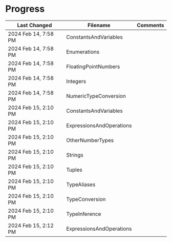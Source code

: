 # Progress

| Last Changed         | Filename                 | Comments |
| -------------------- | ------------------------ | -------- |
| 2024 Feb 14, 7:58 PM | ConstantsAndVariables    |          |
| 2024 Feb 14, 7:58 PM | Enumerations             |          |
| 2024 Feb 14, 7:58 PM | FloatingPointNumbers     |          |
| 2024 Feb 14, 7:58 PM | Integers                 |          |
| 2024 Feb 14, 7:58 PM | NumericTypeConversion    |          |
| 2024 Feb 15, 2:10 PM | ConstantsAndVariables    |          |
| 2024 Feb 15, 2:10 PM | ExpressionsAndOperations |          |
| 2024 Feb 15, 2:10 PM | OtherNumberTypes         |          |
| 2024 Feb 15, 2:10 PM | Strings                  |          |
| 2024 Feb 15, 2:10 PM | Tuples                   |          |
| 2024 Feb 15, 2:10 PM | TypeAliases              |          |
| 2024 Feb 15, 2:10 PM | TypeConversion           |          |
| 2024 Feb 15, 2:10 PM | TypeInference            |          |
| 2024 Feb 15, 2:12 PM | ExpressionsAndOperations |          |
